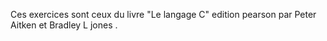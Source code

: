 Ces exercices sont ceux du livre "Le langage C" edition pearson par Peter Aitken et Bradley L jones .

